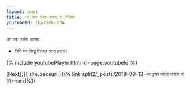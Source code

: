 ```yaml
---
layout: post
title: ওম মহা গর্ভয়া নামায গা টাইমস
youtubeId: IBy75Kk-r3A
---
```

 
 
 ওম মহা গর্ভয়া নামায  
 
 -  যিনি সব কিছু নিজের মধ্যে রাখেন 
 
  
 
  
 
 
 
 
 
 


{% include youtubePlayer.html id=page.youtubeId %}
 
[Next]({{ site.baseurl }}{% link  split2/_posts/2018-09-13-ওম ব্রহ্মা গর্ভয়া নামায গা টাইমস.md%})
 
